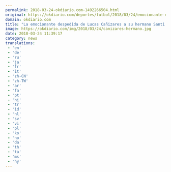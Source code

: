 ```yaml
---
permalink: 2018-03-24-okdiario.com-1492266504.html
original: https://okdiario.com/deportes/futbol/2018/03/24/emocionante-despedida-lucas-canizares-hermano-santi-tu-influencia-sobre-nosotros-sido-obra-dios-2017709
domain: okdiario.com
title: "La emocionante despedida de Lucas Cañizares a su hermano Santi: \"Tu influencia sobre nosotros ha sido una obra de Dios""
image: https://okdiario.com/img/2018/03/24/canizares-hermano.jpg
date: 2018-03-24 11:39:17
category: news
translations: 
 - 'en'
 - 'de'
 - 'ru'
 - 'ja'
 - 'fr'
 - 'it'
 - 'zh-CN'
 - 'zh-TW'
 - 'ar'
 - 'fa'
 - 'pt'
 - 'hi'
 - 'tr'
 - 'id'
 - 'nl'
 - 'sv'
 - 'vi'
 - 'pl'
 - 'ko'
 - 'no'
 - 'da'
 - 'th'
 - 'ta'
 - 'ms'
 - 'hy'
---
```


